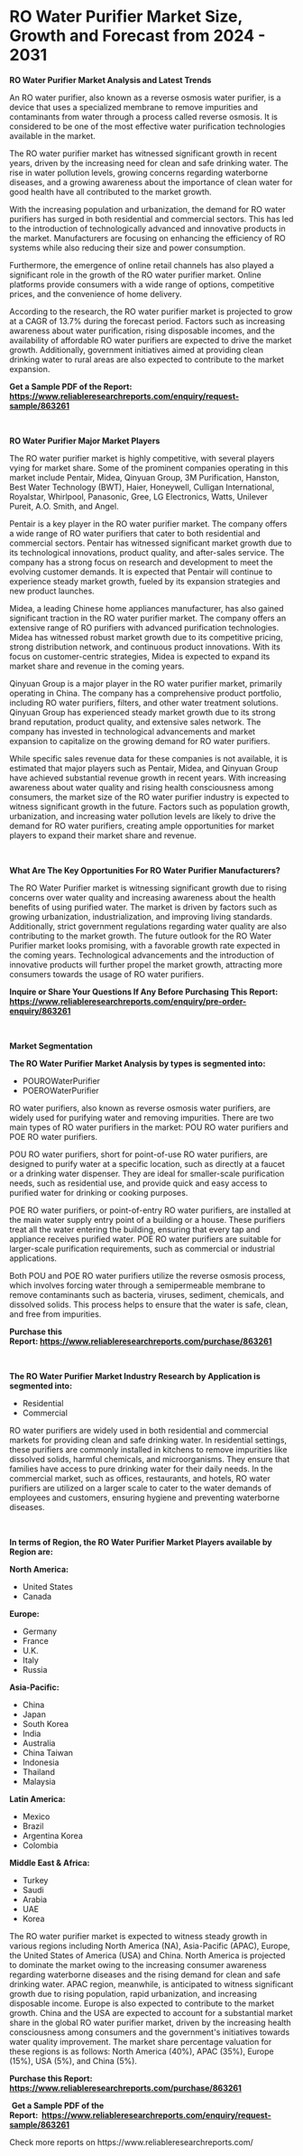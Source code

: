 <p><h1>RO Water Purifier Market Size, Growth and Forecast from 2024 - 2031</h1></p><p><strong>RO Water Purifier Market Analysis and Latest Trends</strong></p>
<p><p>An RO water purifier, also known as a reverse osmosis water purifier, is a device that uses a specialized membrane to remove impurities and contaminants from water through a process called reverse osmosis. It is considered to be one of the most effective water purification technologies available in the market.</p><p>The RO water purifier market has witnessed significant growth in recent years, driven by the increasing need for clean and safe drinking water. The rise in water pollution levels, growing concerns regarding waterborne diseases, and a growing awareness about the importance of clean water for good health have all contributed to the market growth.</p><p>With the increasing population and urbanization, the demand for RO water purifiers has surged in both residential and commercial sectors. This has led to the introduction of technologically advanced and innovative products in the market. Manufacturers are focusing on enhancing the efficiency of RO systems while also reducing their size and power consumption.</p><p>Furthermore, the emergence of online retail channels has also played a significant role in the growth of the RO water purifier market. Online platforms provide consumers with a wide range of options, competitive prices, and the convenience of home delivery.</p><p>According to the research, the RO water purifier market is projected to grow at a CAGR of 13.7% during the forecast period. Factors such as increasing awareness about water purification, rising disposable incomes, and the availability of affordable RO water purifiers are expected to drive the market growth. Additionally, government initiatives aimed at providing clean drinking water to rural areas are also expected to contribute to the market expansion.</p></p>
<p><strong>Get a Sample PDF of the Report:&nbsp; <a href="https://www.reliableresearchreports.com/enquiry/request-sample/863261">https://www.reliableresearchreports.com/enquiry/request-sample/863261</a></strong></p>
<p>&nbsp;</p>
<p><strong>RO Water Purifier Major Market Players</strong></p>
<p><p>The RO water purifier market is highly competitive, with several players vying for market share. Some of the prominent companies operating in this market include Pentair, Midea, Qinyuan Group, 3M Purification, Hanston, Best Water Technology (BWT), Haier, Honeywell, Culligan International, Royalstar, Whirlpool, Panasonic, Gree, LG Electronics, Watts, Unilever Pureit, A.O. Smith, and Angel.</p><p>Pentair is a key player in the RO water purifier market. The company offers a wide range of RO water purifiers that cater to both residential and commercial sectors. Pentair has witnessed significant market growth due to its technological innovations, product quality, and after-sales service. The company has a strong focus on research and development to meet the evolving customer demands. It is expected that Pentair will continue to experience steady market growth, fueled by its expansion strategies and new product launches.</p><p>Midea, a leading Chinese home appliances manufacturer, has also gained significant traction in the RO water purifier market. The company offers an extensive range of RO purifiers with advanced purification technologies. Midea has witnessed robust market growth due to its competitive pricing, strong distribution network, and continuous product innovations. With its focus on customer-centric strategies, Midea is expected to expand its market share and revenue in the coming years.</p><p>Qinyuan Group is a major player in the RO water purifier market, primarily operating in China. The company has a comprehensive product portfolio, including RO water purifiers, filters, and other water treatment solutions. Qinyuan Group has experienced steady market growth due to its strong brand reputation, product quality, and extensive sales network. The company has invested in technological advancements and market expansion to capitalize on the growing demand for RO water purifiers. </p><p>While specific sales revenue data for these companies is not available, it is estimated that major players such as Pentair, Midea, and Qinyuan Group have achieved substantial revenue growth in recent years. With increasing awareness about water quality and rising health consciousness among consumers, the market size of the RO water purifier industry is expected to witness significant growth in the future. Factors such as population growth, urbanization, and increasing water pollution levels are likely to drive the demand for RO water purifiers, creating ample opportunities for market players to expand their market share and revenue.</p></p>
<p>&nbsp;</p>
<p><strong>What Are The Key Opportunities For RO Water Purifier Manufacturers?</strong></p>
<p><p>The RO Water Purifier market is witnessing significant growth due to rising concerns over water quality and increasing awareness about the health benefits of using purified water. The market is driven by factors such as growing urbanization, industrialization, and improving living standards. Additionally, strict government regulations regarding water quality are also contributing to the market growth. The future outlook for the RO Water Purifier market looks promising, with a favorable growth rate expected in the coming years. Technological advancements and the introduction of innovative products will further propel the market growth, attracting more consumers towards the usage of RO water purifiers.</p></p>
<p><strong>Inquire or Share Your Questions If Any Before Purchasing This Report: <a href="https://www.reliableresearchreports.com/enquiry/pre-order-enquiry/863261">https://www.reliableresearchreports.com/enquiry/pre-order-enquiry/863261</a></strong></p>
<p>&nbsp;</p>
<p><strong>Market Segmentation</strong></p>
<p><strong>The RO Water Purifier Market Analysis by types is segmented into:</strong></p>
<p><ul><li>POUROWaterPurifier</li><li>POEROWaterPurifier</li></ul></p>
<p><p>RO water purifiers, also known as reverse osmosis water purifiers, are widely used for purifying water and removing impurities. There are two main types of RO water purifiers in the market: POU RO water purifiers and POE RO water purifiers.</p><p>POU RO water purifiers, short for point-of-use RO water purifiers, are designed to purify water at a specific location, such as directly at a faucet or a drinking water dispenser. They are ideal for smaller-scale purification needs, such as residential use, and provide quick and easy access to purified water for drinking or cooking purposes.</p><p>POE RO water purifiers, or point-of-entry RO water purifiers, are installed at the main water supply entry point of a building or a house. These purifiers treat all the water entering the building, ensuring that every tap and appliance receives purified water. POE RO water purifiers are suitable for larger-scale purification requirements, such as commercial or industrial applications.</p><p>Both POU and POE RO water purifiers utilize the reverse osmosis process, which involves forcing water through a semipermeable membrane to remove contaminants such as bacteria, viruses, sediment, chemicals, and dissolved solids. This process helps to ensure that the water is safe, clean, and free from impurities.</p></p>
<p><strong>Purchase this Report:&nbsp;<a href="https://www.reliableresearchreports.com/purchase/863261">https://www.reliableresearchreports.com/purchase/863261</a></strong></p>
<p>&nbsp;</p>
<p><strong>The RO Water Purifier Market Industry Research by Application is segmented into:</strong></p>
<p><ul><li>Residential</li><li>Commercial</li></ul></p>
<p><p>RO water purifiers are widely used in both residential and commercial markets for providing clean and safe drinking water. In residential settings, these purifiers are commonly installed in kitchens to remove impurities like dissolved solids, harmful chemicals, and microorganisms. They ensure that families have access to pure drinking water for their daily needs. In the commercial market, such as offices, restaurants, and hotels, RO water purifiers are utilized on a larger scale to cater to the water demands of employees and customers, ensuring hygiene and preventing waterborne diseases.</p></p>
<p>&nbsp;</p>
<p><strong>In terms of Region, the RO Water Purifier Market Players available by Region are:</strong></p>
<p>
    <p> <strong> North America: </strong>
        <ul>
            <li>United States</li>
            <li>Canada</li>
        </ul>
        </p> 
    <p> <strong> Europe: </strong>
        <ul>
            <li>Germany</li>
            <li>France</li>
            <li>U.K.</li>
            <li>Italy</li>
            <li>Russia</li>
        </ul>
        </p> 
    <p> <strong> Asia-Pacific: </strong>
        <ul>
            <li>China</li>
            <li>Japan</li>
            <li>South Korea</li>
            <li>India</li>
            <li>Australia</li>
            <li>China Taiwan</li>
            <li>Indonesia</li>
            <li>Thailand</li>
            <li>Malaysia</li>
        </ul>
        </p> 
    <p> <strong> Latin America: </strong>
        <ul>
            <li>Mexico</li>
            <li>Brazil</li>
            <li>Argentina Korea</li>
            <li>Colombia</li>
        </ul>
        </p> 
    <p> <strong> Middle East & Africa: </strong>
        <ul>
            <li>Turkey</li>
            <li>Saudi</li>
            <li>Arabia</li>
            <li>UAE</li>
            <li>Korea</li>
        </ul>
    </p>
    </p>
<p><p>The RO water purifier market is expected to witness steady growth in various regions including North America (NA), Asia-Pacific (APAC), Europe, the United States of America (USA) and China. North America is projected to dominate the market owing to the increasing consumer awareness regarding waterborne diseases and the rising demand for clean and safe drinking water. APAC region, meanwhile, is anticipated to witness significant growth due to rising population, rapid urbanization, and increasing disposable income. Europe is also expected to contribute to the market growth. China and the USA are expected to account for a substantial market share in the global RO water purifier market, driven by the increasing health consciousness among consumers and the government's initiatives towards water quality improvement. The market share percentage valuation for these regions is as follows: North America (40%), APAC (35%), Europe (15%), USA (5%), and China (5%).</p></p>
<p><strong>Purchase this Report: <a href="https://www.reliableresearchreports.com/purchase/863261">https://www.reliableresearchreports.com/purchase/863261</a></strong></p>
<p>&nbsp;<strong>Get a Sample PDF of the Report:&nbsp;&nbsp;<a href="https://www.reliableresearchreports.com/enquiry/request-sample/863261">https://www.reliableresearchreports.com/enquiry/request-sample/863261</a></strong></p>
<p><strong></strong></p>
<p>Check more reports on https://www.reliableresearchreports.com/</p>